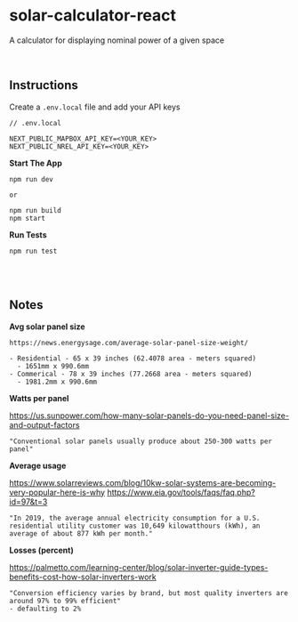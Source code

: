 # solar-calculator-react
A calculator for displaying nominal power of a given space

<br />

## Instructions

Create a `.env.local` file and add your API keys
```
// .env.local

NEXT_PUBLIC_MAPBOX_API_KEY=<YOUR_KEY>
NEXT_PUBLIC_NREL_API_KEY=<YOUR_KEY>
```
**Start The App**
```
npm run dev

or

npm run build
npm start
```

**Run Tests**
```
npm run test
```


<br />
<br />

## Notes

**Avg solar panel size**
```
https://news.energysage.com/average-solar-panel-size-weight/

- Residential - 65 x 39 inches (62.4078 area - meters squared)
  - 1651mm x 990.6mm
- Commerical - 78 x 39 inches (77.2668 area - meters squared)
  - 1981.2mm x 990.6mm
```

**Watts per panel**

https://us.sunpower.com/how-many-solar-panels-do-you-need-panel-size-and-output-factors

```
"Conventional solar panels usually produce about 250-300 watts per panel"
```
**Average usage** 

https://www.solarreviews.com/blog/10kw-solar-systems-are-becoming-very-popular-here-is-why
https://www.eia.gov/tools/faqs/faq.php?id=97&t=3
```
"In 2019, the average annual electricity consumption for a U.S. residential utility customer was 10,649 kilowatthours (kWh), an average of about 877 kWh per month."
```

**Losses (percent)**

https://palmetto.com/learning-center/blog/solar-inverter-guide-types-benefits-cost-how-solar-inverters-work
```
"Conversion efficiency varies by brand, but most quality inverters are around 97% to 99% efficient"
- defaulting to 2%
```